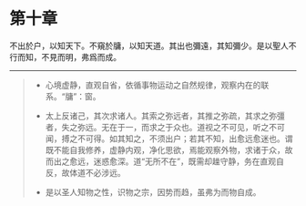 # 第十章

不出於户，以知天下。不窺於牗，以知天道。其出也彌遠，其知彌少。是以聖人不行而知，不見而明，弗爲而成。

---

> + 心境虚静，直观自省，依循事物运动之自然规律，观察内在的联系。“牗”：窗。
>
> + 太上反诸己，其次求诸人。其索之弥远者，其推之弥疏，其求之弥彊者，失之弥远。无在于一，而求之于众也。道视之不可见，听之不可闻，搏之不可得。如其知之，不须出户；若其不知，出愈远愈迷也。谓既不能自我修养，虚静内观，净化思欲，焉能观察外物，求诸于众，故而出之愈远，迷惑愈深。道“无所不在”，既需却趮守静，务在直观自反，故体道不必涉远。
>
> + 是以圣人知物之性，识物之宗，因势而趋，虽弗为而物自成。

